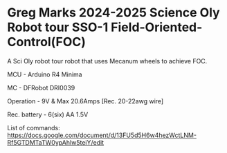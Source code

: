 # Greg Marks 2024-2025 Science Oly Robot tour SSO-1 Field-Oriented-Control(FOC)
A Sci Oly robot tour robot that uses Mecanum wheels to achieve FOC.

MCU - Arduino R4 Minima                                                             

MC - DFRobot DRI0039                                                                

Operation - 9V & Max 20.6Amps [Rec. 20-22awg wire]                                  

Rec. battery - 6(six) AA 1.5V

List of commands: https://docs.google.com/document/d/13FU5d5H6w4hezWctLNM-Rf5GTDMTaTW0ypAhlw5teiY/edit
